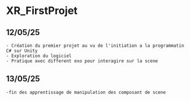 # XR_FirstProjet

 ##  12/05/25

    - Création du premier projet au vu de l'initiation a la programmatin C# sur Unity
    - Exploration du logiciel
    - Pratique avec different exo pour interagire sur la scene

 ## 13/05/25
    
    -fin des apprentissage de manipulation des composant de scene